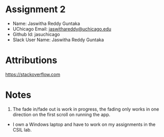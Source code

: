 # Assignment 2

- Name: Jaswitha Reddy Guntaka
- UChicago Email: jaswithareddy@uchicago.edu
- Github Id: jasuchicago
- Slack User Name: Jaswitha Reddy Guntaka

# Attributions

https://stackoverflow.com

# Notes

1. The fade in/fade out is work in progress, the fading only works in one direction on the first scroll on running the app.







* I own a Windows laptop and have to work on my assignments in the CSIL lab.
